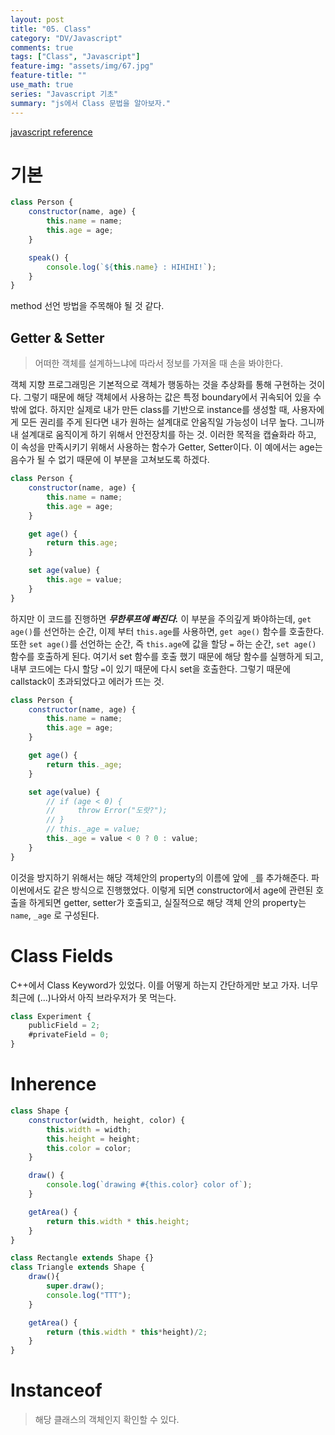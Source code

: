 ```yaml
---
layout: post
title: "05. Class"
category: "DV/Javascript"
comments: true
tags: ["Class", "Javascript"]
feature-img: "assets/img/67.jpg"
feature-title: ""
use_math: true
series: "Javascript 기초"
summary: "js에서 Class 문법을 알아보자."
---
```


[javascript reference](https://developer.mozilla.org/en-US/docs/Web/JavaScript/Reference)

# 기본

```javascript
class Person {
    constructor(name, age) {
        this.name = name;
        this.age = age;
    }

    speak() {
        console.log(`${this.name} : HIHIHI!`);
    }
}
```

method 선언 방법을 주목해야 될 것 같다.

## Getter & Setter

> 어떠한 객체를 설계하느냐에 따라서 정보를 가져올 때 손을 봐야한다.

객체 지향 프로그래밍은 기본적으로 객체가 행동하는 것을 추상화를 통해 구현하는 것이다. 그렇기 때문에 해당 객체에서 사용하는 값은 특정 boundary에서 귀속되어 있을 수 밖에 없다. 하지만 실제로 내가 만든 class를 기반으로 instance를 생성할 때, 사용자에게 모든 권리를 주게 된다면 내가 원하는 설계대로 안움직일 가능성이 너무 높다. 그니까 내 설계대로 움직이게 하기 위해서 안전장치를 하는 것. 이러한 목적을 캡슐화라 하고, 이 속성을 만족시키기 위해서 사용하는 함수가 Getter, Setter이다. 이 예에서는 age는 음수가 될 수 없기 때문에 이 부분을 고쳐보도록 하겠다.

```javascript
class Person {
    constructor(name, age) {
        this.name = name;
        this.age = age;
    }

    get age() {
        return this.age;
    }

    set age(value) {
        this.age = value;
    }
}
```

하지만 이 코드를 진행하면 ***무한루프에 빠진다.*** 이 부분을 주의깊게 봐야하는데, `get age()`를 선언하는 순간, 이제 부터 `this.age`를 사용하면, `get age()` 함수를 호출한다. 또한 `set age()`를 선언하는 순간, 즉 `this.age`에 값을 할당 `=` 하는 순간, `set age()` 함수를 호출하게 된다. 여기서 set 함수를 호출 했기 때문에 해당 함수를 실행하게 되고, 내부 코드에는 다시 할당 `=`이 있기 때문에 다시 set을 호출한다. 그렇기 때문에 callstack이 초과되었다고 에러가 뜨는 것.

```javascript
class Person {
    constructor(name, age) {
        this.name = name;
        this.age = age;
    }

    get age() {
        return this._age;
    }

    set age(value) {
        // if (age < 0) {
        //     throw Error("도랏?");
        // }   
        // this._age = value;
        this._age = value < 0 ? 0 : value;
    }
}
```

이것을 방지하기 위해서는 해당 객체안의 property의 이름에 앞에 `_`를 추가해준다. 파이썬에서도 같은 방식으로 진행했었다. 이렇게 되면 constructor에서 age에 관련된 호출을 하게되면 getter, setter가 호출되고, 실질적으로 해당 객체 안의 property는 `name`, `_age` 로 구성된다.



# Class Fields

C++에서 Class Keyword가 있었다. 이를 어떻게 하는지 간단하게만 보고 가자. 너무 최근에 (...)나와서 아직 브라우저가 못 먹는다.

```javascript
class Experiment {
    publicField = 2;
    #privateField = 0;
}
```



# Inherence

```javascript
class Shape {
    constructor(width, height, color) {
        this.width = width;
        this.height = height;
        this.color = color;
    }

    draw() {
        console.log(`drawing #{this.color} color of`);
    }

    getArea() {
        return this.width * this.height;
    }
}

class Rectangle extends Shape {}
class Triangle extends Shape {
    draw(){
        super.draw();
        console.log("TTT");
    }

    getArea() {
        return (this.width * this*height)/2;
    }
}
```

# Instanceof

> 해당 클래스의 객체인지 확인할 수 있다.


